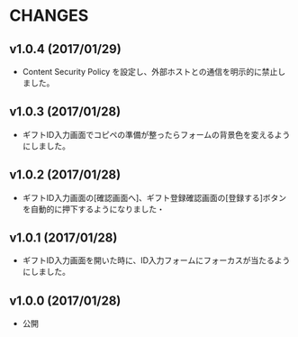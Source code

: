 CHANGES
=======

## v1.0.4 (2017/01/29)
- Content Security Policy を設定し、外部ホストとの通信を明示的に禁止しました。

## v1.0.3 (2017/01/28)
- ギフトID入力画面でコピペの準備が整ったらフォームの背景色を変えるようにしました。

## v1.0.2 (2017/01/28)
- ギフトID入力画面の[確認画面へ]、ギフト登録確認画面の[登録する]ボタンを自動的に押下するようになりました・

## v1.0.1 (2017/01/28)
- ギフトID入力画面を開いた時に、ID入力フォームにフォーカスが当たるようにしました。

## v1.0.0 (2017/01/28)
- 公開
